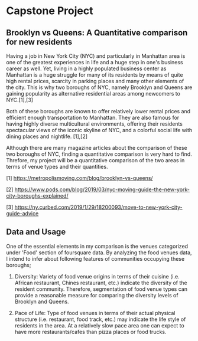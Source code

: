 # Capstone Project

## **Brooklyn vs Queens: A Quantitative comparison for new residents**

Having a job in New York City (NYC) and particularly in Manhattan area is
one of the greatest experiences in life and a huge step in one's 
business career as well. Yet, living in a highly populated business center 
as Manhattan is a huge struggle for many of its residents by means of quite 
high rental prices, scarcity in parking places and many other elements of the 
city. This is why two boroughs of NYC, namely Brooklyn and Queens are gaining
popularity as alternative residential areas among newcomers to NYC.[1],[3]

Both of these boroughs are known to offer relatively lower rental prices and 
efficient enough transportation to Manhattan. They are also famous for having
highly diverse multicultural environments, offering their residents spectacular 
views of the iconic skyline of NYC, and a colorful social life with dining places
and nightlife. [1],[2]

Although there are many magazine articles about the comparison of these two boroughs
of NYC, finding a quantitative comparison is very hard to find. Threfore, my project
will be a quantitative comparison of the two areas in terms of venue types and 
their quantities.


[1] https://metropolismoving.com/blog/brooklyn-vs-queens/

[2] https://www.pods.com/blog/2019/03/nyc-moving-guide-the-new-york-city-boroughs-explained/

[3] https://ny.curbed.com/2019/1/29/18200093/move-to-new-york-city-guide-advice


## **Data and Usage**

One of the essential elements in my comparison is the venues categorized under 
'Food' section of foursquare data. By analyzing the food venues data, I intend to infer
about following features of communities occupying these boroughs;

1. Diversity: Variety of food venue origins in terms of their cuisine (i.e. African
restaurant, Chines restaurant, etc.) indicate the diversity of the resident community.
Therefore, segmentation of food venue types can provide a reasonable measure for
comparing the diversity levels of Brooklyn and Queens.

2. Pace of Life: Type of food venues in terms of their actual physical structure (i.e. 
restaurant, food track, etc.) may indicate the life style of residents in the area. 
At a relatively slow pace area one can expect to have more restaurants/cafes than 
pizza places or food trucks. 
